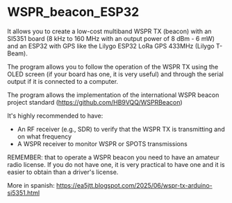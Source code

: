 # WSPR_beacon_ESP32

It allows you to create a low-cost multiband WSPR TX (beacon) with an SI5351 board (8 kHz to 160 MHz with an output power of 8 dBm - 6 mW) and 
an ESP32 with GPS like the Lilygo ESP32 LoRa GPS 433MHz (Lilygo T-Beam).

The program allows you to follow the operation of the WSPR TX using the OLED screen (if your board has one, it is very useful) 
and through the serial output if it is connected to a computer.

The program allows the implementation of the international WSPR beacon project standard (https://github.com/HB9VQQ/WSPRBeacon)

It's highly recommended to have:
- An RF receiver (e.g., SDR) to verify that the WSPR TX is transmitting and on what frequency
- A WSPR receiver to monitor WSPR or SPOTS transmissions

REMEMBER:  that to operate a WSPR beacon you need to have an amateur radio license. If you do not have one, it is very practical to have one and it is easier to obtain than a driver's license.

More in spanish: https://ea5jtt.blogspot.com/2025/06/wspr-tx-arduino-si5351.html
